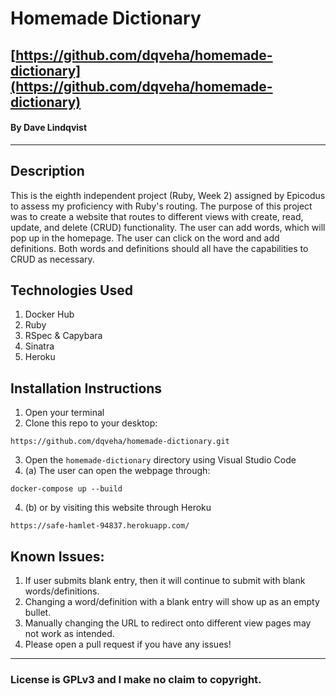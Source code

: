 # Homemade Dictionary

## [https://github.com/dqveha/homemade-dictionary](https://github.com/dqveha/homemade-dictionary)

#### By Dave Lindqvist

---

## Description

This is the eighth independent project (Ruby, Week 2) assigned by Epicodus to assess my proficiency with Ruby's routing. The purpose of this project was to create a website that routes to different views with create, read, update, and delete (CRUD) functionality. The user can add words, which will pop up in the homepage. The user can click on the word and add definitions. Both words and definitions should all have the capabilities to CRUD as necessary.

## Technologies Used

1. Docker Hub
2. Ruby
3. RSpec & Capybara
4. Sinatra
5. Heroku

## Installation Instructions

1. Open your terminal
2. Clone this repo to your desktop:

```
https://github.com/dqveha/homemade-dictionary.git
```

3. Open the `homemade-dictionary` directory using Visual Studio Code
4. (a) The user can open the webpage through:

```
docker-compose up --build
```

4. (b) or by visiting this website through Heroku

```
https://safe-hamlet-94837.herokuapp.com/
```

## Known Issues:

1. If user submits blank entry, then it will continue to submit with blank words/definitions.
2. Changing a word/definition with a blank entry will show up as an empty bullet.
3. Manually changing the URL to redirect onto different view pages may not work as intended.
4. Please open a pull request if you have any issues!

---

### License is GPLv3 and I make no claim to copyright.
